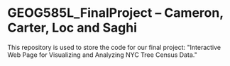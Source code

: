 # GEOG585L_FinalProject – Cameron, Carter, Loc and Saghi
This repository is used to store the code for our final project: "Interactive Web Page for Visualizing and Analyzing NYC Tree Census Data."
